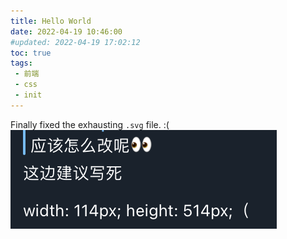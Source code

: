 ```yaml
---
title: Hello World
date: 2022-04-19 10:46:00
#updated: 2022-04-19 17:02:12
toc: true
tags:
 - 前端
 - css
 - init
---
```


Finally fixed the exhausting `.svg` file. 
:(
![](img/solution.png)